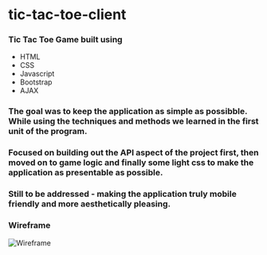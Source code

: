 # tic-tac-toe-client

### Tic Tac Toe Game built using
* HTML
* CSS
* Javascript
* Bootstrap
* AJAX

### The goal was to keep the application as simple as possibble. While using the techniques and methods we learned in the first unit of the program.
### Focused on building out the API aspect of the project first, then moved on to game logic and finally some light css to make the application as presentable as possible.
### Still to be addressed - making the application truly mobile friendly and more aesthetically pleasing.

### Wireframe

![Wireframe](https://i.imgur.com/KYpdFvW.jpg)
